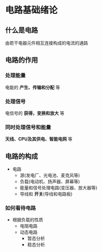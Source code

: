 # 电路基础绪论

## 什么是电路

由若干电器元件相互连接构成的电流的通路

## 电路的作用

### 处理能量

电能的 **产生、传输和分配** 等

### 处理信号

电信号的 **获得，变换和放大** 等

### 同时处理信号和能量

**天线、CPU及其供电、智能电网** 等

## 电路的构成

- 电路
  - 源(发电厂、光电池、麦克风等)
  - 负载(电动机、扬声器、屏幕等)
  - 能量和信号处理电路(变压器、放大器等)
  - 导线和 **开关**(导线和电路板)

### 如何看待电路

- 根据负载的性质
  - 电阻电路
  - 动态电路
    - 暂态分析
    - 稳态分析


